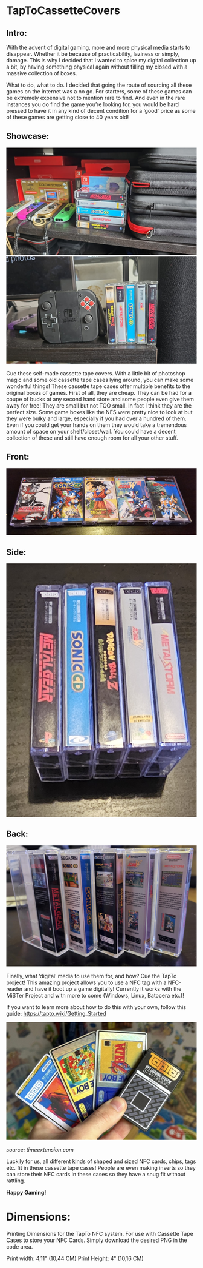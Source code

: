 # TapToCassetteCovers

## Intro:

With the advent of digital gaming, more and more physical media starts to disappear. Whether it be because of practicability, laziness or simply, damage. This is why I decided that I wanted to spice my digital collection up a bit, by having something physical again without filling my closed with a massive collection of boxes. 

What to do, what to do. I decided that going the route of sourcing all these games on the internet was a no go. For starters, some of these games can be extremely expensive not to mention rare to find. And even in the rare instances you do find the game you’re looking for, you would be hard pressed to have it in any kind of decent condition for a ‘good’ price as some of these games are getting close to 40 years old!

## Showcase:
![showcase1](.Readme_Assets/showcase1.jpg)
![showcase2](.Readme_Assets/showcase2.jpg)

Cue these self-made cassette tape covers. With a little bit of photoshop magic and some old cassette tape cases lying around, you can make some wonderful things! These cassette tape cases offer multiple benefits to the original boxes of games.
First of all, they are cheap. They can be had for a coupe of bucks at any second hand store and some people even give them away for free!
They are small but not TOO small. In fact I think they are the perfect size. Some game boxes like the NES were pretty nice to look at but they were bulky and large, especially if you had over a hundred of them. Even if you could get your hands on them they would take a tremendous amount of space on your shelf/closet/wall. You could have a decent collection of these and still have enough room for all your other stuff. 

## Front:
![Front](.Readme_Assets/Front.jpg)
## Side:
![Back](.Readme_Assets/Side.jpg)
## Back:
![Back](.Readme_Assets/Back.jpg)

Finally, what ‘digital’ media to use them for, and how? Cue the TapTo project! This amazing project allows you to use a NFC tag with a NFC-reader and have it boot up a game digitally! Currently it works with the MiSTer Project and with more to come (Windows, Linux, Batocera etc.)! 

If you want to learn more about how to do this with your own, follow this guide: https://tapto.wiki/Getting_Started

![nfccards](.Readme_Assets/nfccards.jpg)

_source: timeextension.com_

Luckily for us, all different kinds of shaped and sized NFC cards, chips, tags etc. fit in these cassette tape cases! People are even making inserts so they can store their NFC cards in these cases so they have a snug fit without rattling. 

**Happy Gaming!**

# Dimensions:

Printing Dimensions for the TapTo NFC system. For use with Cassette Tape Cases to store your NFC Cards.
Simply download the desired PNG in the code area.

Print width: 	4,11"	(10,44 CM)
Print Height: 	4"	(10,16 CM)






